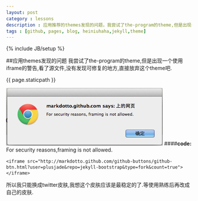```yaml
---
layout: post
category : lessons
description : 应用推荐的themes发现的问题，我尝试了the-program的theme,但是出现一个使用iframe的警告,看了源文件,没有发现可修复的地方,直接放弃这个theme吧.
tags : [github, pages, blog, heiniuhaha,jekyll,theme]
---
```

{% include JB/setup %}

##应用themes发现的问题
我尝试了the-program的theme,但是出现一个使用iframe的警告,看了源文件,没有发现可修复的地方,直接放弃这个theme吧.

{{ page.staticpath }}


![theme iframe waring](/assets/themes/twitter/img/theme-iframe.png "theme iframe waring")
####**code:**
	For security reasons,framing is not allowed.
		
	<iframe src="http://markdotto.github.com/github-buttons/github-btn.html?user=plusjade&repo=jekyll-bootstrap&type=fork&count=true"></iframe>
		
所以我只能换成twitter皮肤,我想这个皮肤应该是最稳定的了.等使用熟练后再改成自己的皮肤.
